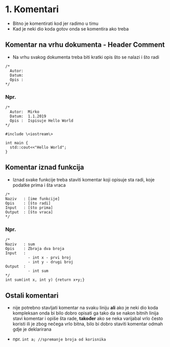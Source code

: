 

# 1. Komentari

- Bitno je komentirati kod jer radimo u timu
- Kad je neki dio koda gotov onda se komentira ako treba

## Komentar na vrhu dokumenta - Header Comment
- Na vrhu svakog dokumenta treba biti kratki opis što se nalazi i što radi

```
/*
  Autor:
  Datum:
  Opis : 
*/
```
### Npr.
```
/*
  Autor:  Mirko
  Datum:  1.1.2019
  Opis :  Ispisuje Hello World  
*/

#include \<iostream\>

int main {
  std::cout<<"Hello World";
}
```

## Komentar iznad funkcija
- Iznad svake funkcije treba staviti komentar koji opisuje sta radi, koje podatke prima i šta vraca

```
/*
Naziv   : [ime funkcije]
Opis    : [što radi]
Input   : [što prima]
Output  : [što vraca]
*/
```

### Npr.
```
/*
Naziv   : sum
Opis    : Zbraja dva broja
Input   : 
          - int x - prvi broj
          - int y - drugi broj
Output  : 
          - int sum  
*/
int sum(int x, int y) {return x+y;}
```
## Ostali komentari
- nije potrebno stavljati komentar na svaku liniju **ali** ako je neki dio koda kompleksan onda bi bilo dobro opisati ga tako da se nakon bitnih linija stavi komentar i opiše šta rade, **također** ako se neka varijabal vrlo često koristi ili je zbog nečega vrlo bitna, bilo bi dobro staviti komentar odmah gdje je deklarirana  

- npr. `int a; //spremanje broja od korisnika`
